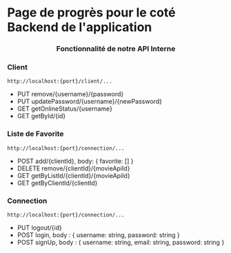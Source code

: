  # Page de progrès pour le coté Backend de l'application

<h3 align='center'>Fonctionnalité de notre API Interne</h3>

### Client
    http://localhost:{port}/client/...
- PUT remove/{username}/{password}
- PUT updatePassword/{username}/{newPassword}
- GET getOnlineStatus/{username}
- GET getById/{id}

### Liste de Favorite
    http://localhost:{port}/connection/...
- POST add/{clientId}, body: { favorite: [] }
- DELETE remove/{clientId}/{movieApiId}
- GET getByListId/{clientId}/{movieApiId}
- GET getByClientId/{clientId}

### Connection
    http://localhost:{port}/connection/...
- PUT logout/{id}
- POST login, body : { username: string, password: string }
- POST signUp, body : { username: string, email: string, password: string }
